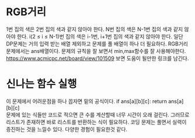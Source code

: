 # RGB거리
1번 집의 색은 2번 집의 색과 같지 않아야 한다.
N번 집의 색은 N-1번 집의 색과 같지 않아야 한다.
i(2 ≤ i ≤ N-1)번 집의 색은 i-1번, i+1번 집의 색과 같지 않아야 한다.
일단 DP문제는 거의 입력 받는 배열 제외하고 문제를 풀 배열이 하나 더 필요하다. RGB거리 문제에서는 ans배열이다.
문제의 규칙을 잘 보면서 min,max함수를 잘 사용해야한다.
https://www.acmicpc.net/board/view/101509
보면 도움이 될만한 링크를 남긴다.

# 신나는 함수 실행
이 문제에서 어려운점을 하나 꼽자면 밑의 공식이다.
if ans[a][b][c]:
    return ans[a][b][c]   
문제에 있는 식들만 코드로 적으면 큰 수를 계산할때 너무 시간이 오래 걸린다.
그러므로 리스트가 존재하면 바로 리스트를 반환하는 식이 필요하다.
코딩 문제는 풀면서 실력이 증진하는 것을 느낄수 있다. 다양한 경험이 필요한것 같다.
